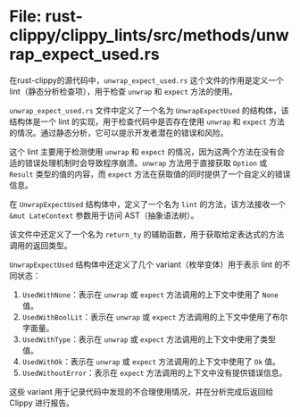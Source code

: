 # File: rust-clippy/clippy_lints/src/methods/unwrap_expect_used.rs

在rust-clippy的源代码中，`unwrap_expect_used.rs` 这个文件的作用是定义一个 lint（静态分析检查项），用于检查 `unwrap` 和 `expect` 方法的使用。

`unwrap_expect_used.rs` 文件中定义了一个名为 `UnwrapExpectUsed` 的结构体，该结构体是一个 lint 的实现，用于检查代码中是否存在使用 `unwrap` 和 `expect` 方法的情况。通过静态分析，它可以提示开发者潜在的错误和风险。

这个 lint 主要用于检测使用 `unwrap` 和 `expect` 的情况，因为这两个方法在没有合适的错误处理机制时会导致程序崩溃。`unwrap` 方法用于直接获取 `Option` 或 `Result` 类型的值的内容，而 `expect` 方法在获取值的同时提供了一个自定义的错误信息。

在 `UnwrapExpectUsed` 结构体中，定义了一个名为 `lint` 的方法，该方法接收一个 `&mut LateContext` 参数用于访问 AST（抽象语法树）。

该文件中还定义了一个名为 `return_ty` 的辅助函数，用于获取给定表达式的方法调用的返回类型。

`UnwrapExpectUsed` 结构体中还定义了几个 variant（枚举变体）用于表示 lint 的不同状态：

1. `UsedWithNone`：表示在 `unwrap` 或 `expect` 方法调用的上下文中使用了 `None` 值。
2. `UsedWithBoolLit`：表示在 `unwrap` 或 `expect` 方法调用的上下文中使用了布尔字面量。
3. `UsedWithType`：表示在 `unwrap` 或 `expect` 方法调用的上下文中使用了类型值。
4. `UsedWithOk`：表示在 `unwrap` 或 `expect` 方法调用的上下文中使用了 `Ok` 值。
5. `UsedWithoutError`：表示在 `expect` 方法调用的上下文中没有提供错误信息。

这些 variant 用于记录代码中发现的不合理使用情况，并在分析完成后返回给 Clippy 进行报告。

